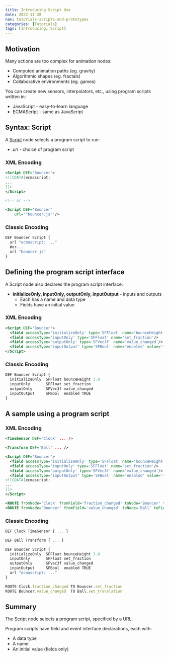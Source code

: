 ```yaml
---
title: Introducing Script Use
date: 2022-11-28
nav: tutorials-scripts-and-prototypes
categories: [Tutorials]
tags: [Introducing, Script]
---
```

## Motivation

Many actions are too complex for animation nodes:

- Computed animation paths (eg. gravity)
- Algorithmic shapes (eg. fractals)
- Collaborative environments (eg. games)

You can create new sensors, interpolators, etc., using program scripts written in:

- JavaScript - easy-to-learn language
- ECMAScript - same as JavaScript

## Syntax: Script

A [Script](../components/scripting/script) node selects a program script to run:

- *url* - choice of program script

### XML Encoding

```xml
<Script DEF='Bouncer'>
<![CDATA[ecmascript:
...
]]>
</Script>

<!-- or -->

<Script DEF='Bouncer'
    url='"bouncer.js"'/>
```

### Classic Encoding

```js
DEF Bouncer Script {
  url "ecmascript: ..."
  #or...
  url "bouncer.js"
}
```

## Defining the program script interface

A Script node also declares the program script interface:

- **initializeOnly, inputOnly, outputOnly, inputOutput** - inputs and outputs
  - Each has a name and data type
  - Fields have an initial value

### XML Encoding

```xml
<Script DEF='Bouncer'>
  <field accessType='initializeOnly' type='SFFloat' name='bounceHeight' value='3'/>
  <field accessType='inputOnly' type='SFFloat' name='set_fraction'/>
  <field accessType='outputOnly' type='SFVec3f' name='value_changed'/>
  <field accessType='inputOutput' type='SFBool' name='enabled' value='true'/>
</Script>
```

### Classic Encoding

```js
DEF Bouncer Script {
  initializeOnly  SFFloat bounceHeight 3.0
  inputOnly       SFFloat set_fraction
  outputOnly      SFVec3f value_changed
  inputOutput     SFBool  enabled TRUE
}
```

## A sample using a program script

### XML Encoding

```xml
<TimeSensor DEF='Clock' ... />

<Transform DEF='Ball' ... />

<Script DEF='Bouncer'>
  <field accessType='initializeOnly' type='SFFloat' name='bounceHeight' value='3'/>
  <field accessType='inputOnly' type='SFFloat' name='set_fraction'/>
  <field accessType='outputOnly' type='SFVec3f' name='value_changed'/>
  <field accessType='inputOutput' type='SFBool' name='enabled' value='true'/>
<![CDATA[ecmascript:
...
]]>
</Script>

<ROUTE fromNode='Clock' fromField='fraction_changed' toNode='Bouncer' toField='set_fraction'/>
<ROUTE fromNode='Bouncer' fromField='value_changed' toNode='Ball' toField='set_translation'/>
```

### Classic Encoding

```js
DEF Clock TimeSensor { ... }

DEF Ball Transform { ... }

DEF Bouncer Script {
  initializeOnly  SFFloat bounceHeight 3.0
  inputOnly       SFFloat set_fraction
  outputOnly      SFVec3f value_changed
  inputOutput     SFBool  enabled TRUE
  url "ecmascript: ..."
}

ROUTE Clock.fraction_changed TO Bouncer.set_fraction
ROUTE Bouncer.value_changed  TO Ball.set_translation
```

## Summary

The [Script](../components/scripting/script) node selects a program script, specified by a URL.

Program scripts have field and event interface declarations, each with:

- A data type
- A name
- An initial value (fields only)
